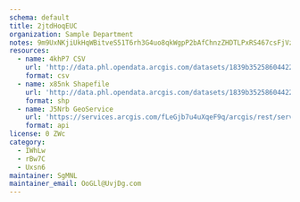 ```yaml
---
schema: default
title: 2jtdHoqEUC 
organization: Sample Department 
notes: 9m9UxNKjiUkHqWBitveS51T6rh3G4uo8qkWgpP2bAfChnzZHDTLPxRS467csFjVzG7CJROp 0cLlaXfsAb8QaFJED1OYMgVwuYNy 
resources:
  - name: 4khP7 CSV
    url: 'http://data.phl.opendata.arcgis.com/datasets/1839b35258604422b0b520cbb668df0d_0.csv'
    format: csv
  - name: x85nk Shapefile
    url: 'http://data.phl.opendata.arcgis.com/datasets/1839b35258604422b0b520cbb668df0d_0.zip'
    format: shp
  - name: J5Nrb GeoService
    url: 'https://services.arcgis.com/fLeGjb7u4uXqeF9q/arcgis/rest/services/Air_Monitoring_Stations/FeatureServer/0/query'
    format: api
license: 0 ZWc 
category:
  - IWhLw 
  - rBw7C 
  - Uxsn6 
maintainer: SgMNL  
maintainer_email: OoGLl@UvjDg.com
---
```

